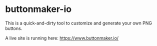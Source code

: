 # buttonmaker-io

This is a quick-and-dirty tool to customize and generate your own PNG buttons.

A live site is running here: https://www.buttonmaker.io/
